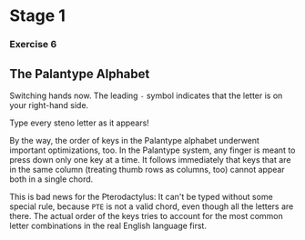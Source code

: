 # Stage 1

### Exercise 6

## The Palantype Alphabet

Switching hands now. The leading `-` symbol indicates that the letter is on your right-hand side.

Type every steno letter as it appears!

<!--separator-->

By the way, the order of keys in the Palantype alphabet underwent important optimizations, too.
In the Palantype system, any finger is meant to press down only one key at a time.
It follows immediately that keys that are in the same column (treating thumb rows as columns, too) cannot appear both in a single chord.

This is bad news for the Pterodactylus: It can't be typed without some special rule, because `PTE` is not a valid chord, even though all the letters are there.
The actual order of the keys tries to account for the most common letter combinations in the real English language first.
